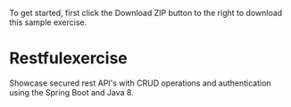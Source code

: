 To get started, first click the Download ZIP button to the right to download this sample exercise.

Restfulexercise
=======================
Showcase secured rest API's with CRUD operations and authentication using the Spring Boot and Java 8.


